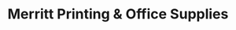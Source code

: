 ---
title: "Merritt Printing & Office Supplies"
url: /merritt/merritt-printing-und-office-supplies/
shop: Kopieren
---